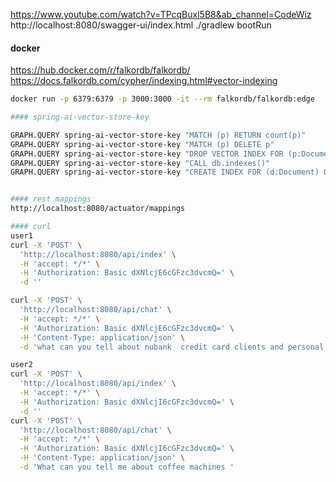 https://www.youtube.com/watch?v=TPcqBuxl5B8&ab_channel=CodeWiz
http://localhost:8080/swagger-ui/index.html
./gradlew bootRun

#### docker

https://hub.docker.com/r/falkordb/falkordb/
https://docs.falkordb.com/cypher/indexing.html#vector-indexing

```bash
docker run -p 6379:6379 -p 3000:3000 -it --rm falkordb/falkordb:edge

#### spring-ai-vector-store-key

GRAPH.QUERY spring-ai-vector-store-key "MATCH (p) RETURN count(p)"
GRAPH.QUERY spring-ai-vector-store-key "MATCH (p) DELETE p"
GRAPH.QUERY spring-ai-vector-store-key "DROP VECTOR INDEX FOR (p:Document) ON (p.embedding)"
GRAPH.QUERY spring-ai-vector-store-key "CALL db.indexes()"
GRAPH.QUERY spring-ai-vector-store-key "CREATE INDEX FOR (d:Document) ON (d.id)"


#### rest mappings
http://localhost:8080/actuator/mappings

#### curl
user1
curl -X 'POST' \
  'http://localhost:8080/api/index' \
  -H 'accept: */*' \
  -H 'Authorization: Basic dXNlcjE6cGFzc3dvcmQ=' \
  -d ''

curl -X 'POST' \
  'http://localhost:8080/api/chat' \
  -H 'accept: */*' \
  -H 'Authorization: Basic dXNlcjE6cGFzc3dvcmQ=' \
  -H 'Content-Type: application/json' \
  -d 'what can you tell about nubank  credit card clients and personal loans'  

user2 
curl -X 'POST' \
  'http://localhost:8080/api/index' \
  -H 'accept: */*' \
  -H 'Authorization: Basic dXNlcjI6cGFzc3dvcmQ=' \
  -d ''
curl -X 'POST' \
  'http://localhost:8080/api/chat' \
  -H 'accept: */*' \
  -H 'Authorization: Basic dXNlcjI6cGFzc3dvcmQ=' \
  -H 'Content-Type: application/json' \
  -d 'What can you tell me about coffee machines '





